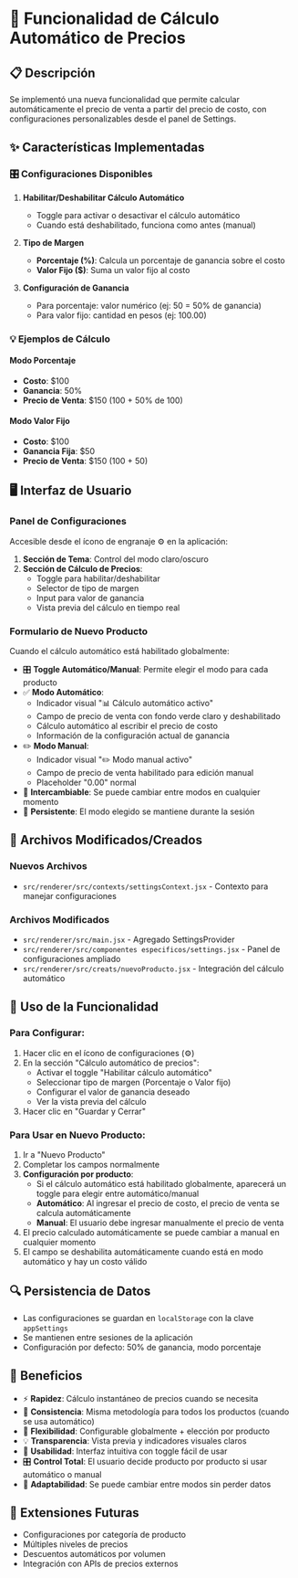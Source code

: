 # 🧮 Funcionalidad de Cálculo Automático de Precios

## 📋 Descripción
Se implementó una nueva funcionalidad que permite calcular automáticamente el precio de venta a partir del precio de costo, con configuraciones personalizables desde el panel de Settings.

## ✨ Características Implementadas

### 🎛️ Configuraciones Disponibles

1. **Habilitar/Deshabilitar Cálculo Automático**
   - Toggle para activar o desactivar el cálculo automático
   - Cuando está deshabilitado, funciona como antes (manual)

2. **Tipo de Margen**
   - **Porcentaje (%)**: Calcula un porcentaje de ganancia sobre el costo
   - **Valor Fijo ($)**: Suma un valor fijo al costo

3. **Configuración de Ganancia**
   - Para porcentaje: valor numérico (ej: 50 = 50% de ganancia)
   - Para valor fijo: cantidad en pesos (ej: 100.00)

### 💡 Ejemplos de Cálculo

#### Modo Porcentaje
- **Costo**: $100
- **Ganancia**: 50%
- **Precio de Venta**: $150 (100 + 50% de 100)

#### Modo Valor Fijo
- **Costo**: $100  
- **Ganancia Fija**: $50
- **Precio de Venta**: $150 (100 + 50)

## 🖥️ Interfaz de Usuario

### Panel de Configuraciones
Accesible desde el ícono de engranaje ⚙️ en la aplicación:

1. **Sección de Tema**: Control del modo claro/oscuro
2. **Sección de Cálculo de Precios**:
   - Toggle para habilitar/deshabilitar
   - Selector de tipo de margen
   - Input para valor de ganancia
   - Vista previa del cálculo en tiempo real

### Formulario de Nuevo Producto
Cuando el cálculo automático está habilitado globalmente:

- 🎛️ **Toggle Automático/Manual**: Permite elegir el modo para cada producto
- ✅ **Modo Automático**: 
  - Indicador visual "📊 Cálculo automático activo"
  - Campo de precio de venta con fondo verde claro y deshabilitado
  - Cálculo automático al escribir el precio de costo
  - Información de la configuración actual de ganancia
- ✏️ **Modo Manual**:
  - Indicador visual "✏️ Modo manual activo" 
  - Campo de precio de venta habilitado para edición manual
  - Placeholder "0.00" normal
- 🔄 **Intercambiable**: Se puede cambiar entre modos en cualquier momento
- 💾 **Persistente**: El modo elegido se mantiene durante la sesión

## 🔧 Archivos Modificados/Creados

### Nuevos Archivos
- `src/renderer/src/contexts/settingsContext.jsx` - Contexto para manejar configuraciones

### Archivos Modificados
- `src/renderer/src/main.jsx` - Agregado SettingsProvider
- `src/renderer/src/componentes especificos/settings.jsx` - Panel de configuraciones ampliado
- `src/renderer/src/creats/nuevoProducto.jsx` - Integración del cálculo automático

## 📱 Uso de la Funcionalidad

### Para Configurar:
1. Hacer clic en el ícono de configuraciones (⚙️)
2. En la sección "Cálculo automático de precios":
   - Activar el toggle "Habilitar cálculo automático"
   - Seleccionar tipo de margen (Porcentaje o Valor fijo)
   - Configurar el valor de ganancia deseado
   - Ver la vista previa del cálculo
3. Hacer clic en "Guardar y Cerrar"

### Para Usar en Nuevo Producto:
1. Ir a "Nuevo Producto"
2. Completar los campos normalmente
3. **Configuración por producto**:
   - Si el cálculo automático está habilitado globalmente, aparecerá un toggle para elegir entre automático/manual
   - **Automático**: Al ingresar el precio de costo, el precio de venta se calcula automáticamente
   - **Manual**: El usuario debe ingresar manualmente el precio de venta
4. El precio calculado automáticamente se puede cambiar a manual en cualquier momento
5. El campo se deshabilita automáticamente cuando está en modo automático y hay un costo válido

## 🔍 Persistencia de Datos
- Las configuraciones se guardan en `localStorage` con la clave `appSettings`
- Se mantienen entre sesiones de la aplicación
- Configuración por defecto: 50% de ganancia, modo porcentaje

## 🎯 Beneficios
- ⚡ **Rapidez**: Cálculo instantáneo de precios cuando se necesita
- 🎯 **Consistencia**: Misma metodología para todos los productos (cuando se usa automático)
- 🔧 **Flexibilidad**: Configurable globalmente + elección por producto
- 💡 **Transparencia**: Vista previa y indicadores visuales claros
- 📱 **Usabilidad**: Interfaz intuitiva con toggle fácil de usar
- 🎛️ **Control Total**: El usuario decide producto por producto si usar automático o manual
- 🔄 **Adaptabilidad**: Se puede cambiar entre modos sin perder datos

## 🚀 Extensiones Futuras
- Configuraciones por categoría de producto
- Múltiples niveles de precios
- Descuentos automáticos por volumen
- Integración con APIs de precios externos
